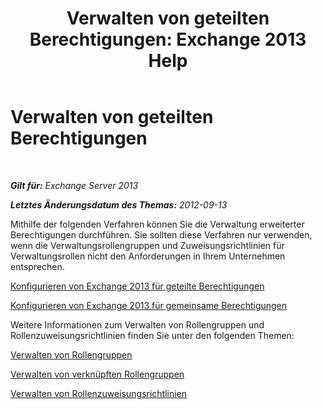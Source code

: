 ﻿---
title: 'Verwalten von geteilten Berechtigungen: Exchange 2013 Help'
TOCTitle: Verwalten von geteilten Berechtigungen
ms:assetid: 11015fb2-5fb8-4b56-9c80-adc4f18d6fd3
ms:mtpsurl: https://technet.microsoft.com/de-de/library/Dd638086(v=EXCHG.150)
ms:contentKeyID: 50475026
ms.date: 05/22/2018
mtps_version: v=EXCHG.150
ms.translationtype: MT
---

# Verwalten von geteilten Berechtigungen

 

_**Gilt für:** Exchange Server 2013_

_**Letztes Änderungsdatum des Themas:** 2012-09-13_

Mithilfe der folgenden Verfahren können Sie die Verwaltung erweiterter Berechtigungen durchführen. Sie sollten diese Verfahren nur verwenden, wenn die Verwaltungsrollengruppen und Zuweisungsrichtlinien für Verwaltungsrollen nicht den Anforderungen in Ihrem Unternehmen entsprechen.

[Konfigurieren von Exchange 2013 für geteilte Berechtigungen](configure-exchange-2013-for-split-permissions-exchange-2013-help.md)

[Konfigurieren von Exchange 2013 für gemeinsame Berechtigungen](configure-exchange-2013-for-shared-permissions-exchange-2013-help.md)

Weitere Informationen zum Verwalten von Rollengruppen und Rollenzuweisungsrichtlinien finden Sie unter den folgenden Themen:

[Verwalten von Rollengruppen](manage-role-groups-exchange-2013-help.md)

[Verwalten von verknüpften Rollengruppen](manage-linked-role-groups-exchange-2013-help.md)

[Verwalten von Rollenzuweisungsrichtlinien](manage-role-assignment-policies-exchange-2013-help.md)


